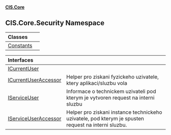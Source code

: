 #### [CIS.Core](index.md 'index')

## CIS.Core.Security Namespace

| Classes | |
| :--- | :--- |
| [Constants](CIS.Core.Security.Constants.md 'CIS.Core.Security.Constants') | |

| Interfaces | |
| :--- | :--- |
| [ICurrentUser](CIS.Core.Security.ICurrentUser.md 'CIS.Core.Security.ICurrentUser') | |
| [ICurrentUserAccessor](CIS.Core.Security.ICurrentUserAccessor.md 'CIS.Core.Security.ICurrentUserAccessor') | Helper pro ziskani fyzickeho uzivatele, ktery aplikaci/sluzbu vola |
| [IServiceUser](CIS.Core.Security.IServiceUser.md 'CIS.Core.Security.IServiceUser') | Informace o technickem uzivateli pod kterym je vytvoren request na interni sluzbu |
| [IServiceUserAccessor](CIS.Core.Security.IServiceUserAccessor.md 'CIS.Core.Security.IServiceUserAccessor') | Helper pro ziskani instance technickeho uzivatele, pod kterym je spusten request na interni sluzbu. |
